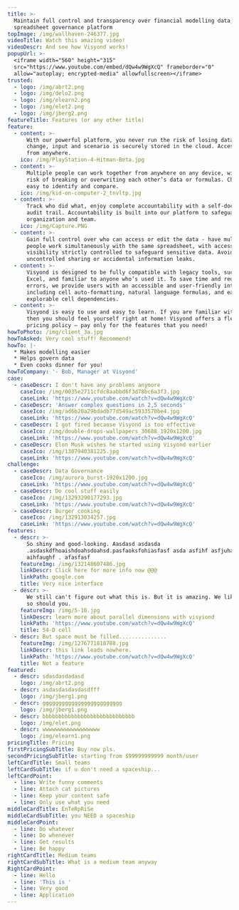 ```yaml
---
title: >-
  Maintain full control and transparency over financial modelling data, with our
  spreadsheet governance platform
topImage: /img/wallhaven-246377.jpg
videoTitle: Watch this amazing video!
videoDescr: And see how Visyond works!
popupUrl: >-
  <iframe width="560" height="315"
  src="https://www.youtube.com/embed/dQw4w9WgXcQ" frameborder="0"
  allow="autoplay; encrypted-media" allowfullscreen></iframe>
trusted:
  - logo: /img/abrt2.png
  - logo: /img/delo2.png
  - logo: /img/elearn2.png
  - logo: /img/elet2.png
  - logo: /img/jberg2.png
featureTitle: Features (or any other title)
feature:
  - content: >-
      With our powerful platform, you never run the risk of losing data. Every
      change, input and scenario is securely stored in the cloud. Accessible
      from anywhere.
    ico: /img/PlayStation-4-Hitman-Beta.jpg
  - content: >-
      Multiple people can work together from anywhere on any device, without the
      risk of breaking or overwriting each other’s data or formulas. Changes are
      easy to identify and compare.
    ico: /img/kid-on-computer-2_tnvltp.jpg
  - content: >-
      Track who did what, enjoy complete accountability with a self-documenting
      audit trail. Accountability is built into our platform to safeguard your
      organization and team.
    ico: /img/Capture.PNG
  - content: >-
      Gain full control over who can access or edit the data - have multiple
      people work simultaneously with the same spreadsheet, with access and
      visibility strictly controlled to safeguard sensitive data. Avoid
      uncontrolled sharing or accidental information leaks.
  - content: >-
      Visyond is designed to be fully compatible with legacy tools, such as
      Excel, and familiar to anyone who’s used it. To save time and reduce
      errors, we provide users with an accessible and user-friendly interface,
      including cell auto-formatting, natural language formulas, and easily
      explorable cell dependencies.
  - content: >-
      Visyond is easy to use and easy to learn. If you are familiar with Excel
      then you should feel yourself right at home! Visyond offers a flexible
      pricing policy – pay only for the features that you need!
howToPhoto: /img/client_3a.jpg
howToAsked: Very cool stuff! Recommend!
howTo: |-
  * Makes modelling easier
  * Helps govern data
  * Even cooks dinner for you!
howToCompany: '- Bob, Manager at Visyond'
case:
  - caseDescr: I don't have any problems anymore
    caseIco: /img/0035e2711cfdc8aabbd6f3d78bc6a3f3.jpg
    caseLink: 'https://www.youtube.com/watch?v=dQw4w9WgXcQ'
  - caseDescr: 'Answer complex questions in 2,5 seconds'
    caseIco: /img/ad6b20a29bdadb77d549ac5933570be4.jpg
    caseLink: 'https://www.youtube.com/watch?v=dQw4w9WgXcQ'
  - caseDescr: I got fired because Visyond is too effective
    caseIco: /img/double-drops-wallpapers_30688_1920x1200.jpg
    caseLink: 'https://www.youtube.com/watch?v=dQw4w9WgXcQ'
  - caseDescr: Elon Musk wishes he started using Visyond earlier
    caseIco: /img/1307940381225.jpg
    caseLink: 'https://www.youtube.com/watch?v=dQw4w9WgXcQ'
challenge:
  - caseDescr: Data Governance
    caseIco: /img/aurora_burst-1920x1200.jpg
    caseLink: 'https://www.youtube.com/watch?v=dQw4w9WgXcQ'
  - caseDescr: Do cool stuff easily
    caseIco: /img/13293290177293.jpg
    caseLink: 'https://www.youtube.com/watch?v=dQw4w9WgXcQ'
  - caseDescr: Burger cooking
    caseIco: /img/132913034257.jpg
    caseLink: 'https://www.youtube.com/watch?v=dQw4w9WgXcQ'
features:
  - descr: >-
      So shiny and good-looking. Aasdasd asdasda
      .asdaskdfhoaishdoahsdoahsd.pasfaoksfohiasfasf asda asfihf asfjuha fau.
      aihfaughf . afasfasf 
    featureImg: /img/132148607486.jpg
    linkDescr: Click here for more info now @@@
    linkPath: google.com
    title: Very nice interface
  - descr: >-
      We still can't figure out what this is. But it is amazing. We like it and
      so should you.
    featureImg: /img/5-10.jpg
    linkDescr: learn more about parallel dimensions with visyiond
    linkPath: 'https://www.youtube.com/watch?v=dQw4w9WgXcQ'
    title: 54-D cell
  - descr: But space must be filled...............
    featureImg: /img/1276771818788.jpg
    linkDescr: this link leads nowhere.
    linkPath: 'https://www.youtube.com/watch?v=dQw4w9WgXcQ'
    title: Not a feature
featured:
  - descr: sdasdasdadasd
    logo: /img/abrt2.png
  - descr: asdasdasdasdasdfff
    logo: /img/jberg1.png
  - descr: ggggggggggggggggggggggggg
    logo: /img/jberg1.png
  - descr: bbbbbbbbbbbbbbbbbbbbbbbbbbbbb
    logo: /img/elet.png
  - descr: wwwwwwwwwwwwwwwwww
    logo: /img/elearn1.png
pricingTitle: Pricing
firstPricingSubTitle: Buy now pls.
secondPricingSubTitle: starting from $99999999999 month/user
leftCardTitle: Small teams
leftCardSubTitle: if u don't need a spaceship...
leftCardPoint:
  - line: Write funny comments
  - line: Attach cat pictures
  - line: Keep your content safe
  - line: Only use what you need
middleCardTitle: EnTeRpRiSe
middleCardSubTitle: you NEED a spaceship
middleCardPoint:
  - line: Do whatever
  - line: Do whenever
  - line: Get results
  - line: Be happy
rightCardTitle: Medium teams
rightCardSubTitle: What is a medium team anyway
RightCardPoint:
  - line: Hello
  - line: 'This is '
  - line: Very good
  - line: Application
---
```


